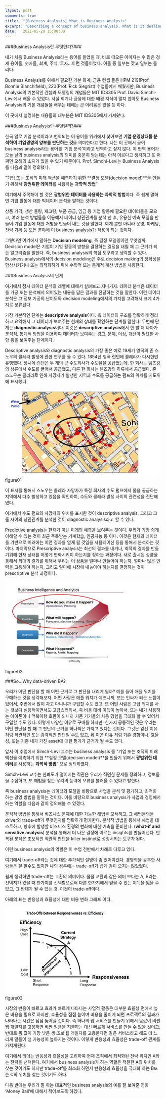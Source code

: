 ```yaml
---
layout: post
comments: true
title:  "[Business Analysis] What is Business Analysis"
excerpt: "Describing a concept of business analysis. What is it dealing with?"
date:   2021-05-28 15:00:00
---
```


###Business Analysis란 무엇인가?###

내가 처음 Business Analysis라는 용어를 들었을 때, 바로 떠오른 이미지는 수 많은 경제 용어들, 숫자들, 회계, 주식, 투자...이런 것들이었다. 이들 중 일부는 맞고 일부는 틀리다. 

Business Analysis를 위해서 필요한 기본 회계, 금융 컨셉 들은 HPM 219(Prof. Bonnie Blanchifield), 220(Prof. Rick Siegrist) 수업들에서 배웠지만, Business Analysis의 기본적인 컨셉과 모델링의 개념들은 MIT IDS305 Prof. David Simchi-Levi에서 배울 수 있었다. 사실 회계나 금융에 대한 배경 지식이 많지 않아도 Business Analysis의 기본 개념들을 배우는 데에는 큰 어려움은 없을 듯 하다. 

이 곳에서 설명하는 내용들의 대부분은 MIT IDS305에서 가져왔다. 

###Business Analysis란 무엇일까?###

한국 말로 기업 분석이라고 번역되는 이 용어를 위키에서 찾아보면 **기업 운영상태를 분석하여 기업경영의 양부를 판단하는 것**을 의미한다고 한다. 나는 이 곳에서 굳이 business analysis라는 용어를 ‘기업 분석’이라고 번역하고 싶지 않다. 이 번역 용어가 오늘 날의 business analysis의 의미를 충분히 담는데는 아직 이르다고 생각하고 또 어쩌면 오해의 소지가 있을 수 있기 때문이다. Prof. Simchi-Levi는 Business Analysis를 다음과 같이 정의했다. 

“기업 또는 조직의 미래 액션을 예측하기 위한 **결정 모델(decision model)**을 만들기 위해서 **광범위한 데이터**를 사용하는 **과학적 방법**” 

여기에서 주목해야 할 것은 **광범위한 데이터를 사용하는 과학적 방법**이다. 즉 쉽게 말하면 기업 활동에 대한 빅데이터 분석을 말하는 것이다. 

상품 가격, 생산 물량, 재고량, 부품 공급, 임금 등 기업 활동에 필요한 데이터들을 모으고, 여러 분석 방법들을 이용해서 데이터 상관관계를 분석 한 후, 유용한 예측 모델을 만들어 기업 활동에 대한 처방을 만들어 내는 것을 말한다. 회계 뿐만 아니라 운영, 마케팅, 전략 기획 등 모든 분야에 이 business analysis가 적용이 되는 것이다. 

그렇다면 여기에서 말하는 **Decision modeling**, 즉 결정 모델링이란 무엇일까. Decision model은 기업이 기업 활동의 방향을 결정하는 결정을 내릴 때 그 근거가 되는 알고리즘을 말한다. 즉, business analysis의 핵심 도구라고 생각할 수 있다. Business analysis에서의 decision modeling은 주로 decision making의 정확성을 향상시키거나 또는 최적화하기 위해 수학적 또는 통계적 계산 방법을 사용한다. 




###Business Analysis의 단계

여기에서 잠시 데이터 분석의 레벨에 대해서 살펴보고 지나가자. 데이터 분석은 데이터를 가공 또는 분석해서 의미있는 내용을 담은 결과를 전달하는 것을 말한다. 이런 데이터 분석은 그 정보 가공의 난이도와 decision modeling에서의 가치를 고려해서 크게 4가지로 분류된다. 

가장 기본적인 단계는 **descriptive analysis**이다. 측 데이터의 구조를 명확하게 정리하고 요약해서 그 데이터가 보여주는 현재의 상태를 확인하는 단계를 말한다. 두번째 단계는 **diagnostic analysis**이다. 이것은 **descriptive analysis**에서 한 발 더 나아가 분석적, 통계적 방법을 이용하여 데이터가 보여주는 경고, 문제, 이상, 개선이 필요한 사항 등을 보여주는 단계이다.

Descriptive analysis와 diagnostic analysis의 가장 좋은 예로 19세기 영국의 존 스노우의 콜레라 발생에 관한 연구를 들 수 있다. 1854년 영국 런던에 콜레라가 다시한번 유행했다. 당시에 런던은 두 개의 큰 수도회사가 수도물을 공급했는데, 한 회사는 템즈강의 상류에서 수도를 끌어서 공급했고, 다른 한 회사는 템즈강의 하류에서 공급했다. 존 스노우는 콜라라로 인해 사망자가 발생한 지역과 수도를 공급하는 펌프의 위치를 지도위에 표시했다.

<div style="text-align:center;"><img src="/assets/2021-05-28/01.jpg"></div>
figure01<br>

이 표시를 통해서 스노우는 콜레라 사망자가 특정 회사의 수도 펌프에서 물을 공급하는 지역에서 다수 발생하고 있음을 확인하여, 수도와 콜레라 발생 사이의 관련성을 진단해냈다. 

여기에서 수도 펌프와 사망자의 위치를 표시한 것이 descriptive analysis, 그리고 그 둘 사이의 상관관계를 분석한 것이 diagnostic analysis라고 할 수 있다.

Predictive analysis는 현재가 아닌 미래의 예측을 보여주는 것이다. 우리가 가장 쉽게 이해할 수 있는 것이 최근 주목받는 기계학습, 인공지능 등 이다. 이것은 현재의 데이터를 기반으로 미래에는 이런 결과를 얻게 될 것임을 시뮬레이션 등을 통해서 분석하는 것이다. 마지막으로 Prescriptive analysis는 최선의 결과를 내거나, 최적의 결과를 만들기위해 현재 상태를 어떻게 변화시켜야 하는지를 정하는 과정이다. 새로 출시된 상품을 통해서 최대의 결과를 위해서 우리는 이 상품을 얼마나 만들어야 하는지, 얼마나 많은 인력을 고용해야 하는지, 그리고 얼마에 시장에 내놓아야 하는지를 결정하는 것이 prescriptive 분석 과정이다.  


<div style="text-align:center;"><img src="/assets/2021-05-28/02.jpg"></div>
figure02<br>

###So...Why data-driven BA?

우리가 어떤 판단을 할 때 어떤 근거로 그 판단을 내리게 될까? 예를 들어 애플 워치를 구매하는 것을 생각해보자. 어떤 사람은 애플 워치가 예쁘니까, 또는 인싸가 되는 느낌이 있어서, 주변에서 많이 차고 다니니까 구입할 수도 있고, 또 어떤 사람은 고급 워치를 사는 것보다 실용적이면서도 고급스러워서, 즉 비용 대비 이득이 높아서, 또는 내가 사용하는 아이폰이나 맥북이랑 호환이 되니까 기존 기기들의 사용 경험을 극대화 할 수 있어서 구입할 수도 있다. 이렇게 다양한 이유로 구매를 하지만, 한가지 공통적인 것은 우리는 어떤 판단을 할 때 그 판단의 근거를 하나씩은 가지고 있다는 것이다. 그것은 앞선 이유 처럼 직관적인 또는 감각적인 판단일 수도 있고, 뒤 이은 이유 처럼 기존 경험이나, 효율성, 또는 기존 내가 가진 asset에 대한 평가가 근거가 될 수도 있다. 

앞서 이 수업에서 Simch-Levi 교수는 business analysis 를 “기업 또는 조직의 미래 액션을 예측하기 위한 **결정 모델(decision model)**을 만들기 위해서 **광범위한 데이터**를 사용하는 **과학적 방법**” 으로 정의하였다.

Simch-Levi 교수는 신뢰도가 떨어지는 직관은 우리가 직면한 문제를 정의하고, 정보들을 수집하고, 또 해법을 찾는 우리의 능력에 오류를 불러올 수 있다고 발한다. 

즉 business analysis는 데이터와 모델을 바탕으로 사업을 분석 및 평가하고, 최적화 하는 경영 방법을 말하는 것이다. 이를 바탕으로 business analysis가 사업과 경영에서 하는 역할을 다음과 같이 정의해볼 수 있겠다. 

분석적 방법을 통해서 비즈니스 문제에 대한 가능한 해법을 모색하고, 그 해법들의들 driver와 trade-off가 무엇인지를 명확하게 평가한다.
분석적 방법을 통해서 해법을 테스트하고, 향후에 발생할 비즈니스 환경의 변화에 대한 예측을 준비한다. (**what-if and sensitive analysis**)
분석을 통해서 더 나은 결정에 이르는 insights를 만들어낸다.
반복된 분석은 초보적인 직관적 판단을 killer instinct로 성장시키는 도구가 된다. 

이런 business analysis의 역할은 이 수업 전반에서 차례로 다루고 있다. 

여기에서 trade-off라는 것에 대한 추가적인 설명이 좀 있어야겠다. 경영학을 공부한 사람들은 잘 알수도 있지만 나의 경우에는 trade-off가 쉽게 감이 오지는 않았었다. 

쉽게 생각하면 trade-off는 교환의 의미이다. 물물 교환과 같은 의미 보다는 A, B라는 선택지가 있을 때 한가지를 선택함으로써 다른 한가지에서 얻을 수 있는 이득을 잃을 수 있고, 그 반대가 될 수 있는 것. 이것이 trade-off이다. 

아래의 표는 반응성과 효율성에 대한 비용 변화 그래프 이다. 

<div style="text-align:center;"><img src="/assets/2021-05-28/03.jpg"></div>
figure03<br>


시장의 반응이 빠르고 효과가 빠르게 나타나는 사업적 활동은 대부분 효율성 면에서 높은 비용을 필요로 하지만, 효율성을 점점 높이며 비용을 줄이게 되면 프로젝트의 결과가 나타나는 시간은 점점 늦어질 것이다. 즉 하나의 웹 서비스를 만들기 위해서 몸값이 비싼 웹 개발자를 고용하면 비싼 임금을 지불하는 대신 빠르게 서비스를 만들 수 있을 것이고, 반대로 몸 값이 가장 낮은 생 초보 웹 개발자를 고용한다면 같은 서비스라고 해도 더 느리게 말들어 낼 가능성이 높아지는 것이다. 이렇게 반응성과 효율성은 trade-off 관계를 가지게된다. 

여기에서 리더는 반응성과 효율성을 고려하여 현재 조직에서 최적화된 전략 위치인 A라는 전략을 선택한다. 여기에서 business analysis가 하는 역할은 적절한 A의 위치를 찾는 것이기도 하지만 trade-off를 최소화 하면서 반응성과 효율성을 극대화 하는 B또는 C의 위치를 찾는 것이기도 하다.

다음 번에는 우리가 잘 아는 대표적인 business analysis의 예를 잘 보여준 영화 ‘Money Ball’에 대해서 적어보도록 하겠다.  
